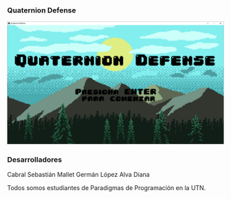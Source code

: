 ### Quaternion Defense

![capturaJuego](assets/capturaJuego.png)

### Desarrolladores

Cabral Sebastián
Mallet Germán
López Alva Diana

Todos somos estudiantes de Paradigmas de Programación en la UTN.
